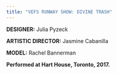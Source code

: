 ```yaml
---
title: "VEFS RUNWAY SHOW: DIVINE TRASH"
---
```


**DESIGNER:** Julia Pyzeck

**ARTISTIC DIRECTOR:** Jasmine Cabanilla 

**MODEL:** Rachel Bannerman

**Performed at Hart House, Toronto, 2017.**

